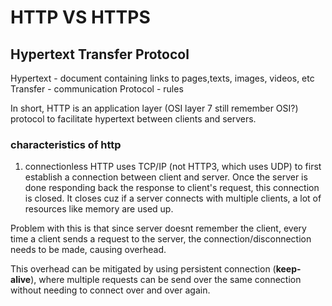 # HTTP VS HTTPS
## Hypertext Transfer Protocol
Hypertext - document containing links to pages,texts, images, videos, etc
Transfer - communication
Protocol - rules

In short, HTTP is an application layer (OSI layer 7 still remember OSI?) protocol to facilitate hypertext between clients and servers.

### characteristics of http
1) connectionless
HTTP uses TCP/IP (not HTTP3, which uses UDP) to first establish a connection between client and server. Once the server is done responding back the
response to client's request, this connection is closed. It closes cuz if a server connects with multiple clients, a lot of resources like memory are used up.

Problem with this is that since server doesnt remember the client, every time a client sends a request to the server, the connection/disconnection needs to be 
made, causing overhead.

This overhead can be mitigated by using persistent connection (**keep-alive**), where multiple requests can be send over the same connection without 
needing to connect over and over again.



